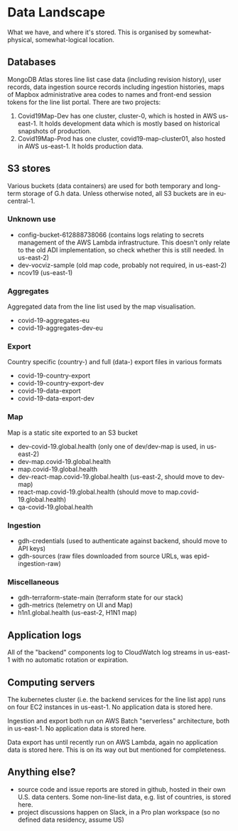 # Data Landscape

What we have, and where it's stored. This is organised by somewhat-physical, somewhat-logical location.

## Databases

MongoDB Atlas stores line list case data (including revision history), user records, data ingestion source records including ingestion histories, maps of Mapbox administrative area codes to names and front-end session tokens for the line list portal. There are two projects:

 1. Covid19Map-Dev has one cluster, cluster-0, which is hosted in AWS us-east-1. It holds development data which is mostly based on historical snapshots of production.
 2. Covid19Map-Prod has one cluster, covid19-map-cluster01, also hosted in AWS us-east-1. It holds production data.

## S3 stores

Various buckets (data containers) are used for both temporary and long-term storage of G.h data. Unless otherwise noted, all S3 buckets are in eu-central-1.

### Unknown use

* config-bucket-612888738066 (contains logs relating to secrets management of the AWS Lambda infrastructure. This doesn't only relate to the old ADI implementation, so check whether this is still needed. In us-east-2)
* dev-vocviz-sample (old map code, probably not required, in us-east-2)
* ncov19 (us-east-1)

### Aggregates

Aggregated data from the line list used by the map visualisation.

* covid-19-aggregates-eu
* covid-19-aggregates-dev-eu

### Export

Country specific (country-) and full (data-) export files in various formats

* covid-19-country-export
* covid-19-country-export-dev
* covid-19-data-export
* covid-19-data-export-dev

### Map

Map is a static site exported to an S3 bucket

* dev-covid-19.global.health (only one of dev/dev-map is used, in us-east-2)
* dev-map.covid-19.global.health
* map.covid-19.global.health
* dev-react-map.covid-19.global.health (us-east-2, should move to dev-map)
* react-map.covid-19.global.health (should move to map.covid-19.global.health)
* qa-covid-19.global.health

### Ingestion

* gdh-credentials (used to authenticate against backend, should move to API keys)
* gdh-sources (raw files downloaded from source URLs, was epid-ingestion-raw)

### Miscellaneous

* gdh-terraform-state-main (terraform state for our stack)
* gdh-metrics (telemetry on UI and Map)
* h1n1.global.health (us-east-2, H1N1 map)

## Application logs

All of the "backend" components log to CloudWatch log streams in us-east-1 with no automatic rotation or expiration.

## Computing servers

The kubernetes cluster (i.e. the backend services for the line list app) runs on four EC2 instances in us-east-1. No application data is stored here.

Ingestion and export both run on AWS Batch "serverless" architecture, both in us-east-1. No application data is stored here.

Data export has until recently run on AWS Lambda, again no application data is stored here. This is on its way out but mentioned for completeness.

## Anything else?

 - source code and issue reports are stored in github, hosted in their own U.S. data centers. Some non-line-list data, e.g. list of countries, is stored here.
 - project discussions happen on Slack, in a Pro plan workspace (so no defined data residency, assume US)
